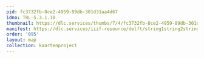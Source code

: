 ```yaml
---
pid: fc3732fb-8ce2-4959-89db-301d31aa4d67
idno: TRL-5.3.1.10
thumbnail: https://dlc.services/thumbs/7/4/fc3732fb-8ce2-4959-89db-301d31aa4d67/full/400,339/0/default.jpg
manifest: https://dlc.services/iiif-resource/delft/string1string2string3/kaartenproject-2007/TRL-5.3.1.10
order: '095'
layout: map
collection: kaartenproject
---
```

